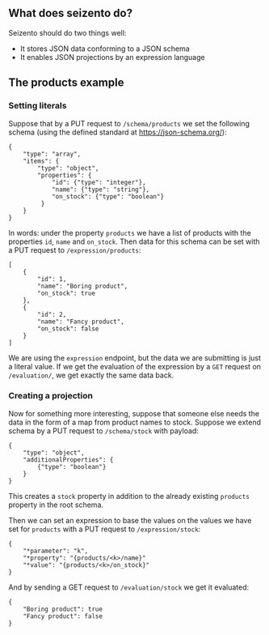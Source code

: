## What does seizento do?

Seizento should do two things well:
* It stores JSON data conforming to a JSON schema
* It enables JSON projections by an expression language

## The products example

### Setting literals

Suppose that by a PUT request to `/schema/products` we set the following schema (using the defined standard at https://json-schema.org/):

```
{
    "type": "array",
    "items": {
        "type": "object",
        "properties": {
            "id": {"type": "integer"},
            "name": {"type": "string"},
            "on_stock": {"type": "boolean"}
         }
    }    
}
```

In words: under the property `products` we have a list of products with the properties `id`, `name` and `on_stock`.
Then data for this schema can be set with a PUT request to `/expression/products`:

```
[
    {
        "id": 1,
        "name": "Boring product",
        "on_stock": true
    },
    {
        "id": 2,
        "name": "Fancy product",
        "on_stock": false
    }
]
```

We are using the `expression` endpoint, but the data we are submitting is just a literal value.
If we get the evaluation of the expression by a `GET` request on `/evaluation/`, 
we get exactly the same data back.

### Creating a projection

Now for something more interesting, suppose that someone else needs the data in the form of a map from product names to stock.
Suppose we extend schema by a PUT request to  `/schema/stock` with payload:

```
{
    "type": "object",
    "additionalProperties": {
        {"type": "boolean"}
    }
}
```

This creates a `stock` property in addition to the already existing `products` property in the root schema.

Then we can set an expression to base the values on the values we have set for `products` with a PUT request to `/expression/stock`:

```
{
    "*parameter": "k",
    "*property": "{products/<k>/name}"
    "*value": "{products/<k>/on_stock}"
}
```

And by sending a GET request to `/evaluation/stock` we get it evaluated:

```
{
    "Boring product": true
    "Fancy product": false
}
```

